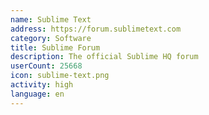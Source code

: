 ```yaml
---
name: Sublime Text
address: https://forum.sublimetext.com
category: Software
title: Sublime Forum
description: The official Sublime HQ forum
userCount: 25668
icon: sublime-text.png
activity: high
language: en
---
```

